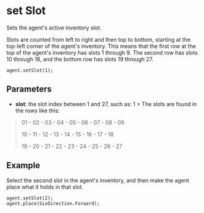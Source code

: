 # set Slot

Sets the agent's active inventory slot.

Slots are counted from left to right and then top to bottom, starting at the top-left corner of the agent's inventory. This means that the first row at the top of the agent's inventory has slots 1 through 9. The second row has slots 10 through 18, and the bottom row has slots 19 through 27.

```sig
agent.setSlot(1);
```

## Parameters

* **slot**: the slot index between 1 and 27, such as: 1 > The slots are found in the rows like this:

> 01 - 02 - 03 - 04 - 05 - 06 - 07 - 08 - 09
> 
> 10 - 11 - 12 - 13 - 14 - 15 - 16 - 17 - 18
> 
> 19 - 20 - 21 - 22 - 23 - 24 - 25 - 26 - 27

## Example

Select the second slot in the agent's inventory, and then make the agent place what it holds in that slot.

```blocks
agent.setSlot(2);
agent.place(SixDirection.Forward);
```